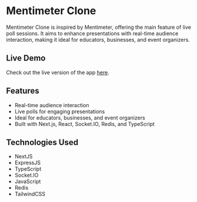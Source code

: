 # Mentimeter Clone

Mentimeter Clone is inspired by Mentimeter, offering the main feature of live poll sessions. It aims to enhance presentations with real-time audience interaction, making it ideal for educators, businesses, and event organizers.

## Live Demo

Check out the live version of the app [here](https://mentibyrikhi.vercel.app).

## Features

- Real-time audience interaction
- Live polls for engaging presentations
- Ideal for educators, businesses, and event organizers
- Built with Next.js, React, Socket.IO, Redis, and TypeScript

## Technologies Used

- NextJS
- ExpressJS
- TypeScript
- Socket.IO
- JavaScript
- Redis
- TailwindCSS